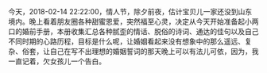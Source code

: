 今天，2018-02-14 22:22:00，情人节，除夕前夜，估计宝贝儿一家还没到山东境内。晚上看着朋友圈各种甜蜜恩爱，突然福至心灵，决定从今天开始准备起小两口的婚前手册，本册收集汇总各种腻歪的情话、脱俗的诗词、通达的佳句以及自己不同时期的心路历程，目标是什么呢，让婚姻看起来没有想象中的那么遥远、复杂、俗套，让自己在写不出理想的婚姻誓词的那天晚上可以有法儿可依，因为，我一直记着，欠女孩儿一个告白。